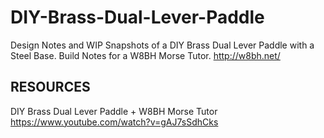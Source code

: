 # DIY-Brass-Dual-Lever-Paddle

Design Notes and WIP Snapshots of a DIY Brass Dual Lever Paddle with a Steel Base.
Build Notes for a W8BH Morse Tutor.  http://w8bh.net/


## RESOURCES

DIY Brass Dual Lever Paddle + W8BH Morse Tutor
https://www.youtube.com/watch?v=gAJ7sSdhCks

